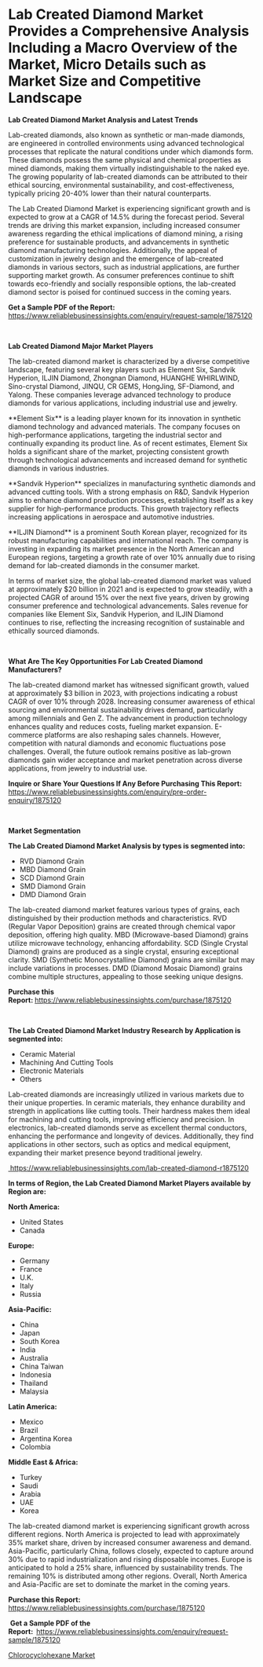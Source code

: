 <p><h1>Lab Created Diamond Market Provides a Comprehensive Analysis Including a Macro Overview of the Market, Micro Details such as Market Size and Competitive Landscape</h1></p><p><strong>Lab Created Diamond Market Analysis and Latest Trends</strong></p>
<p><p>Lab-created diamonds, also known as synthetic or man-made diamonds, are engineered in controlled environments using advanced technological processes that replicate the natural conditions under which diamonds form. These diamonds possess the same physical and chemical properties as mined diamonds, making them virtually indistinguishable to the naked eye. The growing popularity of lab-created diamonds can be attributed to their ethical sourcing, environmental sustainability, and cost-effectiveness, typically pricing 20-40% lower than their natural counterparts.</p><p>The Lab Created Diamond Market is experiencing significant growth and is expected to grow at a CAGR of 14.5% during the forecast period. Several trends are driving this market expansion, including increased consumer awareness regarding the ethical implications of diamond mining, a rising preference for sustainable products, and advancements in synthetic diamond manufacturing technologies. Additionally, the appeal of customization in jewelry design and the emergence of lab-created diamonds in various sectors, such as industrial applications, are further supporting market growth. As consumer preferences continue to shift towards eco-friendly and socially responsible options, the lab-created diamond sector is poised for continued success in the coming years.</p></p>
<p><strong>Get a Sample PDF of the Report:&nbsp;</strong> <a href="https://www.reliablebusinessinsights.com/enquiry/request-sample/1875120?utm_campaign=2446&utm_medium=2&utm_source=Github&utm_content=ia&utm_term=02042025&utm_id=lab-created-diamond">https://www.reliablebusinessinsights.com/enquiry/request-sample/1875120</a></p>
<p>&nbsp;</p>
<p><strong>Lab Created Diamond Major Market Players</strong></p>
<p><p>The lab-created diamond market is characterized by a diverse competitive landscape, featuring several key players such as Element Six, Sandvik Hyperion, ILJIN Diamond, Zhongnan Diamond, HUANGHE WHIRLWIND, Sino-crystal Diamond, JINQU, CR GEMS, HongJing, SF-Diamond, and Yalong. These companies leverage advanced technology to produce diamonds for various applications, including industrial use and jewelry.</p><p>**Element Six** is a leading player known for its innovation in synthetic diamond technology and advanced materials. The company focuses on high-performance applications, targeting the industrial sector and continually expanding its product line. As of recent estimates, Element Six holds a significant share of the market, projecting consistent growth through technological advancements and increased demand for synthetic diamonds in various industries.</p><p>**Sandvik Hyperion** specializes in manufacturing synthetic diamonds and advanced cutting tools. With a strong emphasis on R&D, Sandvik Hyperion aims to enhance diamond production processes, establishing itself as a key supplier for high-performance products. This growth trajectory reflects increasing applications in aerospace and automotive industries.</p><p>**ILJIN Diamond** is a prominent South Korean player, recognized for its robust manufacturing capabilities and international reach. The company is investing in expanding its market presence in the North American and European regions, targeting a growth rate of over 10% annually due to rising demand for lab-created diamonds in the consumer market.</p><p>In terms of market size, the global lab-created diamond market was valued at approximately $20 billion in 2021 and is expected to grow steadily, with a projected CAGR of around 15% over the next five years, driven by growing consumer preference and technological advancements. Sales revenue for companies like Element Six, Sandvik Hyperion, and ILJIN Diamond continues to rise, reflecting the increasing recognition of sustainable and ethically sourced diamonds.</p></p>
<p>&nbsp;</p>
<p><strong>What Are The Key Opportunities For Lab Created Diamond Manufacturers?</strong></p>
<p><p>The lab-created diamond market has witnessed significant growth, valued at approximately $3 billion in 2023, with projections indicating a robust CAGR of over 10% through 2028. Increasing consumer awareness of ethical sourcing and environmental sustainability drives demand, particularly among millennials and Gen Z. The advancement in production technology enhances quality and reduces costs, fueling market expansion. E-commerce platforms are also reshaping sales channels. However, competition with natural diamonds and economic fluctuations pose challenges. Overall, the future outlook remains positive as lab-grown diamonds gain wider acceptance and market penetration across diverse applications, from jewelry to industrial use.</p></p>
<p><strong>Inquire or Share Your Questions If Any Before Purchasing This Report:</strong> <a href="https://www.reliablebusinessinsights.com/enquiry/pre-order-enquiry/1875120?utm_campaign=2446&utm_medium=2&utm_source=Github&utm_content=ia&utm_term=02042025&utm_id=lab-created-diamond">https://www.reliablebusinessinsights.com/enquiry/pre-order-enquiry/1875120</a></p>
<p>&nbsp;</p>
<p><strong>Market Segmentation</strong></p>
<p><strong>The Lab Created Diamond Market Analysis by types is segmented into:</strong></p>
<p><ul><li>RVD Diamond Grain</li><li>MBD Diamond Grain</li><li>SCD Diamond Grain</li><li>SMD Diamond Grain</li><li>DMD Diamond Grain</li></ul></p>
<p><p>The lab-created diamond market features various types of grains, each distinguished by their production methods and characteristics. RVD (Regular Vapor Deposition) grains are created through chemical vapor deposition, offering high quality. MBD (Microwave-based Diamond) grains utilize microwave technology, enhancing affordability. SCD (Single Crystal Diamond) grains are produced as a single crystal, ensuring exceptional clarity. SMD (Synthetic Monocrystalline Diamond) grains are similar but may include variations in processes. DMD (Diamond Mosaic Diamond) grains combine multiple structures, appealing to those seeking unique designs.</p></p>
<p><strong>Purchase this Report:&nbsp;</strong><a href="https://www.reliablebusinessinsights.com/purchase/1875120?utm_campaign=2446&utm_medium=2&utm_source=Github&utm_content=ia&utm_term=02042025&utm_id=lab-created-diamond">https://www.reliablebusinessinsights.com/purchase/1875120</a></p>
<p>&nbsp;</p>
<p><strong>The Lab Created Diamond Market Industry Research by Application is segmented into:</strong></p>
<p><ul><li>Ceramic Material</li><li>Machining And Cutting Tools</li><li>Electronic Materials</li><li>Others</li></ul></p>
<p><p>Lab-created diamonds are increasingly utilized in various markets due to their unique properties. In ceramic materials, they enhance durability and strength in applications like cutting tools. Their hardness makes them ideal for machining and cutting tools, improving efficiency and precision. In electronics, lab-created diamonds serve as excellent thermal conductors, enhancing the performance and longevity of devices. Additionally, they find applications in other sectors, such as optics and medical equipment, expanding their market presence beyond traditional jewelry.</p></p>
<p><a href="https://www.reliablebusinessinsights.com/lab-created-diamond-r1875120?utm_campaign=2446&utm_medium=2&utm_source=Github&utm_content=ia&utm_term=02042025&utm_id=lab-created-diamond">&nbsp;https://www.reliablebusinessinsights.com/lab-created-diamond-r1875120</a></p>
<p><strong>In terms of Region, the Lab Created Diamond Market Players available by Region are:</strong></p>
<p>
    <p> <strong> North America: </strong>
        <ul>
            <li>United States</li>
            <li>Canada</li>
        </ul>
        </p> 
    <p> <strong> Europe: </strong>
        <ul>
            <li>Germany</li>
            <li>France</li>
            <li>U.K.</li>
            <li>Italy</li>
            <li>Russia</li>
        </ul>
        </p> 
    <p> <strong> Asia-Pacific: </strong>
        <ul>
            <li>China</li>
            <li>Japan</li>
            <li>South Korea</li>
            <li>India</li>
            <li>Australia</li>
            <li>China Taiwan</li>
            <li>Indonesia</li>
            <li>Thailand</li>
            <li>Malaysia</li>
        </ul>
        </p> 
    <p> <strong> Latin America: </strong>
        <ul>
            <li>Mexico</li>
            <li>Brazil</li>
            <li>Argentina Korea</li>
            <li>Colombia</li>
        </ul>
        </p> 
    <p> <strong> Middle East & Africa: </strong>
        <ul>
            <li>Turkey</li>
            <li>Saudi</li>
            <li>Arabia</li>
            <li>UAE</li>
            <li>Korea</li>
        </ul>
    </p>
    </p>
<p><p>The lab-created diamond market is experiencing significant growth across different regions. North America is projected to lead with approximately 35% market share, driven by increased consumer awareness and demand. Asia-Pacific, particularly China, follows closely, expected to capture around 30% due to rapid industrialization and rising disposable incomes. Europe is anticipated to hold a 25% share, influenced by sustainability trends. The remaining 10% is distributed among other regions. Overall, North America and Asia-Pacific are set to dominate the market in the coming years.</p></p>
<p><strong>Purchase this Report: </strong><a href="https://www.reliablebusinessinsights.com/purchase/1875120?utm_campaign=2446&utm_medium=2&utm_source=Github&utm_content=ia&utm_term=02042025&utm_id=lab-created-diamond">https://www.reliablebusinessinsights.com/purchase/1875120</a></p>
<p>&nbsp;<strong>Get a Sample PDF of the Report:&nbsp;&nbsp;</strong><a href="https://www.reliablebusinessinsights.com/enquiry/request-sample/1875120?utm_campaign=2446&utm_medium=2&utm_source=Github&utm_content=ia&utm_term=02042025&utm_id=lab-created-diamond">https://www.reliablebusinessinsights.com/enquiry/request-sample/1875120</a></p>
<p><strong></strong></p>
<p><p><a href="https://github.com/stillsfloria19981/Market-Research-Report-List-1/blob/main/chlorocyclohexane-market.md?utm_campaign=2446&utm_medium=2&utm_source=Github&utm_content=ia&utm_term=02042025&utm_id=lab-created-diamond">Chlorocyclohexane Market</a></p></p>